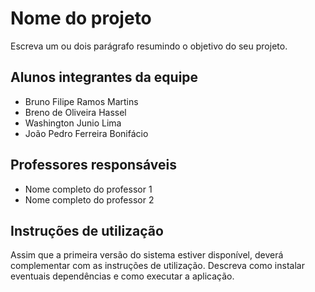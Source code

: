 # Nome do projeto
Escreva um ou dois  parágrafo resumindo o objetivo do seu projeto.

## Alunos integrantes da equipe

* Bruno Filipe Ramos Martins
* Breno de Oliveira Hassel
* Washington Junio Lima
* João Pedro Ferreira Bonifácio

## Professores responsáveis

* Nome completo do professor 1
* Nome completo do professor 2

## Instruções de utilização

Assim que a primeira versão do sistema estiver disponível, deverá complementar com as instruções de utilização. Descreva como instalar eventuais dependências e como executar a aplicação.

